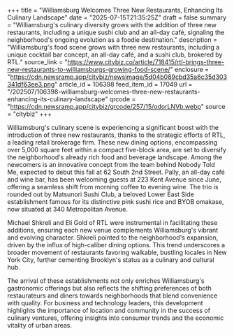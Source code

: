 +++
title = "Williamsburg Welcomes Three New Restaurants, Enhancing Its Culinary Landscape"
date = "2025-07-15T21:35:25Z"
draft = false
summary = "Williamsburg's culinary diversity grows with the addition of three new restaurants, including a unique sushi club and an all-day café, signaling the neighborhood's ongoing evolution as a foodie destination."
description = "Williamsburg's food scene grows with three new restaurants, including a unique cocktail bar concept, an all-day café, and a sushi club, brokered by RTL."
source_link = "https://www.citybiz.co/article/718415/rtl-brings-three-new-restaurants-to-williamsburgs-growing-food-scene/"
enclosure = "https://cdn.newsramp.app/citybiz/newsimage/5d04b089cbd35a6c35d303341df63ee3.png"
article_id = 106398
feed_item_id = 17049
url = "/202507/106398-williamsburg-welcomes-three-new-restaurants-enhancing-its-culinary-landscape"
qrcode = "https://cdn.newsramp.app/citybiz/qrcode/257/15/odorLNVb.webp"
source = "citybiz"
+++

<p>Williamsburg's culinary scene is experiencing a significant boost with the introduction of three new restaurants, thanks to the strategic efforts of RTL, a leading retail brokerage firm. These new dining options, encompassing over 5,000 square feet within a compact five-block area, are set to diversify the neighborhood's already rich food and beverage landscape. Among the newcomers is an innovative concept from the team behind Nobody Told Me, expected to debut this fall at 62 South 2nd Street. Pally, an all-day café and wine bar, has been welcoming guests at 223 Kent Avenue since June, offering a seamless shift from morning coffee to evening wine. The trio is rounded out by Matsunori Sushi Club, a beloved Lower East Side establishment famous for its distinctive pink sushi rice and BYOB omakase, now situated at 340 Metropolitan Avenue.</p><p>Michael Shkreli and Eli Gold of RTL were instrumental in facilitating these additions, ensuring each new venue complements Williamsburg's vibrant and evolving character. Shkreli pointed to the neighborhood's expansion, driven by the influx of high-caliber dining options. This trend underscores a broader movement of restaurants favoring walkable, bustling locales in New York City, further cementing Brooklyn's status as a culinary and cultural hub.</p><p>The arrival of these establishments not only enriches Williamsburg's gastronomic offerings but also reflects the shifting preferences of both restaurateurs and diners towards neighborhoods that blend convenience with quality. For business and technology leaders, this development highlights the importance of location and community in the success of culinary ventures, offering insights into consumer trends and the economic vitality of urban areas.</p>